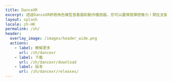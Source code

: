 ```yaml
---
title: DanceXR
excerpt: 透過DanceXR終極角色模型查看器和動作播放器，您可以盡情發揮想像力！現在支援VR，且可在PC、Mac和Android上使用。讓您的創意迸發，讓角色以前所未有的方式活靈活現！
layout: splash
locale: zh-HK
permalink: /zh/
header:
  overlay_image: /images/header_wide.png
  actions: 
    - label: 瞭解更多
      url: /zh/dancexr
    - label: 下載
      url: /zh/dancexr/download
    - label: 版本
      url: /zh/dancexr/releases/
---
```

